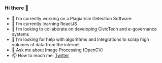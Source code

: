 ### Hi there 👋

- 🔭 I’m currently working on a Plagiarism Detection Software
- 🌱 I’m currently learning ReactJS
- 👯 I’m looking to collaborate on developing CivicTech and e-governance systems
- 🤔 I’m looking for help with algorithms and integrations to scrap high volumes of data from the internet
- 💬 Ask me about Image Processing (OpenCV)
- 📫 How to reach me: [Twitter](https://twitter.com/chinyavadav)
